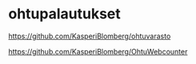 # ohtupalautukset
https://github.com/KasperiBlomberg/ohtuvarasto

https://github.com/KasperiBlomberg/OhtuWebcounter
